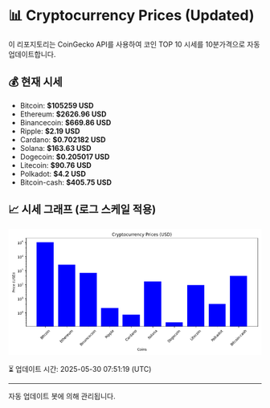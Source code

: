 
# 📊 Cryptocurrency Prices (Updated)

이 리포지토리는 CoinGecko API를 사용하여 코인 TOP 10 시세를 10분가격으로 자동 업데이트합니다.

## 💰 현재 시세
- Bitcoin: **$105259 USD**
- Ethereum: **$2626.96 USD**
- Binancecoin: **$669.86 USD**
- Ripple: **$2.19 USD**
- Cardano: **$0.702182 USD**
- Solana: **$163.63 USD**
- Dogecoin: **$0.205017 USD**
- Litecoin: **$90.76 USD**
- Polkadot: **$4.2 USD**
- Bitcoin-cash: **$405.75 USD**

## 📈 시세 그래프 (로그 스케일 적용)
![Crypto Prices](crypto_prices.png)

⏳ 업데이트 시간: 2025-05-30 07:51:19 (UTC)

---
자동 업데이트 봇에 의해 관리됩니다.
